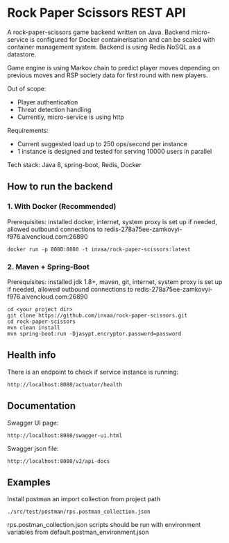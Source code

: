 # Rock Paper Scissors REST API

A rock-paper-scissors game backend written on Java. 
Backend micro-service is configured for Docker containerisation and can be scaled with container management system.
Backend is using Redis NoSQL as a datastore.

Game engine is using Markov chain to predict player moves depending on previous moves and RSP society data for first round with new players.

Out of scope:
- Player authentication
- Threat detection handling
- Currently, micro-service is using http

Requirements:
- Current suggested load up to 250 ops/second per instance
- 1 instance is designed and tested for serving 10000 users in parallel

Tech stack: Java 8, spring-boot, Redis, Docker

## How to run the backend

### 1. With Docker (Recommended)
Prerequisites: installed docker, internet, system proxy is set up if needed, allowed outbound connections to redis-278a75ee-zamkovyi-f976.aivencloud.com:26890

```
docker run -p 8080:8080 -t invaa/rock-paper-scissors:latest
```

### 2. Maven + Spring-Boot
Prerequisites: installed jdk 1.8+, maven, git, internet, system proxy is set up if needed, allowed outbound connections to redis-278a75ee-zamkovyi-f976.aivencloud.com:26890


```
cd <your project dir> 
git clone https://github.com/invaa/rock-paper-scissors.git
cd rock-paper-scissors
mvn clean install
mvn spring-boot:run -Djasypt.encryptor.password=password
```

## Health info
There is an endpoint to check if service instance is running: 
```
http://localhost:8080/actuator/health
```

## Documentation
Swagger UI page:
```
http://localhost:8080/swagger-ui.html
```

Swagger json file:
```
http://localhost:8080/v2/api-docs
```

## Examples
Install postman an import collection from project path
```
./src/test/postman/rps.postman_collection.json
```
rps.postman_collection.json scripts should be run with environment variables from default.postman_environment.json 
